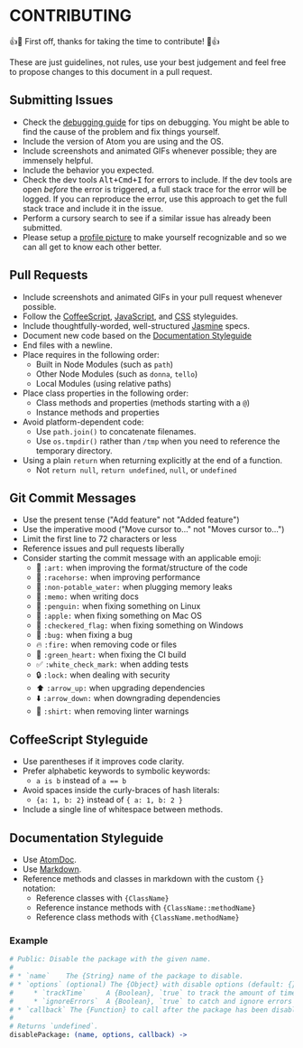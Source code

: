 # CONTRIBUTING

:+1::tada: First off, thanks for taking the time to contribute! :tada::+1:

These are just guidelines, not rules, use your best judgement and feel free to propose changes to this document in a pull request.

## Submitting Issues

* Check the [debugging guide](https://atom.io/docs/latest/debugging) for tips on debugging. You might be able to find the cause of the problem and fix things yourself.
* Include the version of Atom you are using and the OS.
* Include screenshots and animated GIFs whenever possible; they are immensely helpful.
* Include the behavior you expected.
* Check the dev tools <kbd>Alt+Cmd+I</kbd> for errors to include. If the dev tools are open *before* the error is triggered, a full stack trace for the error will be logged. If you can reproduce the error, use this approach to get the full stack trace and include it in the issue.
* Perform a cursory search to see if a similar issue has already been submitted.
* Please setup a [profile picture](https://help.github.com/articles/how-do-i-set-up-my-profile-picture) to make yourself recognizable and so we can all get to know each other better.

## Pull Requests

* Include screenshots and animated GIFs in your pull request whenever possible.
* Follow the [CoffeeScript](#coffeescript-styleguide), [JavaScript](https://github.com/styleguide/javascript), and [CSS](https://github.com/styleguide/css) styleguides.
* Include thoughtfully-worded, well-structured [Jasmine](http://jasmine.github.io/) specs.
* Document new code based on the [Documentation Styleguide](#documentation-styleguide)
* End files with a newline.
* Place requires in the following order:
    * Built in Node Modules (such as `path`)
    * Other Node Modules (such as `donna`, `tello`)
    * Local Modules (using relative paths)
* Place class properties in the following order:
    * Class methods and properties (methods starting with a `@`)
    * Instance methods and properties
* Avoid platform-dependent code:
    * Use `path.join()` to concatenate filenames.
    * Use `os.tmpdir()` rather than `/tmp` when you need to reference the temporary directory.
* Using a plain `return` when returning explicitly at the end of a function.
    * Not `return null`, `return undefined`, `null`, or `undefined`

## Git Commit Messages

* Use the present tense ("Add feature" not "Added feature")
* Use the imperative mood ("Move cursor to..." not "Moves cursor to...")
* Limit the first line to 72 characters or less
* Reference issues and pull requests liberally
* Consider starting the commit message with an applicable emoji:
    * :art: `:art:` when improving the format/structure of the code
    * :racehorse: `:racehorse:` when improving performance
    * :non-potable_water: `:non-potable_water:` when plugging memory leaks
    * :memo: `:memo:` when writing docs
    * :penguin: `:penguin:` when fixing something on Linux
    * :apple: `:apple:` when fixing something on Mac OS
    * :checkered_flag: `:checkered_flag:` when fixing something on Windows
    * :bug: `:bug:` when fixing a bug
    * :fire: `:fire:` when removing code or files
    * :green_heart: `:green_heart:` when fixing the CI build
    * :white_check_mark: `:white_check_mark:` when adding tests
    * :lock: `:lock:` when dealing with security
    * :arrow_up: `:arrow_up:` when upgrading dependencies
    * :arrow_down: `:arrow_down:` when downgrading dependencies
    * :shirt: `:shirt:` when removing linter warnings

## CoffeeScript Styleguide

* Use parentheses if it improves code clarity.
* Prefer alphabetic keywords to symbolic keywords:
    * `a is b` instead of `a == b`
* Avoid spaces inside the curly-braces of hash literals:
    * `{a: 1, b: 2}` instead of `{ a: 1, b: 2 }`
* Include a single line of whitespace between methods.

## Documentation Styleguide

* Use [AtomDoc](https://github.com/atom/atomdoc).
* Use [Markdown](https://daringfireball.net/projects/markdown).
* Reference methods and classes in markdown with the custom `{}` notation:
    * Reference classes with `{ClassName}`
    * Reference instance methods with `{ClassName::methodName}`
    * Reference class methods with `{ClassName.methodName}`

### Example

```coffee
# Public: Disable the package with the given name.
#
# * `name`    The {String} name of the package to disable.
# * `options` (optional) The {Object} with disable options (default: {}):
#     * `trackTime`     A {Boolean}, `true` to track the amount of time taken.
#     * `ignoreErrors`  A {Boolean}, `true` to catch and ignore errors thrown.
# * `callback` The {Function} to call after the package has been disabled.
#
# Returns `undefined`.
disablePackage: (name, options, callback) ->
```
